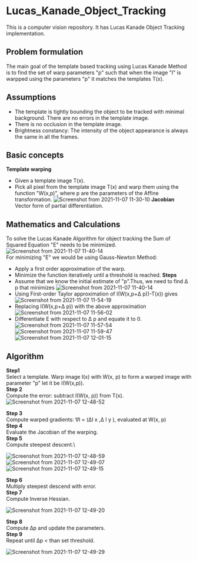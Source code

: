 # Lucas_Kanade_Object_Tracking
This is a computer vision repository. It has Lucas Kanade Object Tracking implementation.

## Problem formulation
The main goal of the template based tracking using Lucas Kanade Method is to find the set of warp parameters "p" such that when the image  "I" is warpped using the parameters "p" it matches the templates T(x).
## Assumptions 
-  The template is tightly bounding the object to be tracked with minimal background. There are no errors in the template image.
-  There is no occlusion in the template image.
-  Brightness constancy: The intensity of the object appearance is always the same in all the frames.
## Basic concepts 
**Template warping**
- Given a template image T(x).
- Pick all pixel from the template image T(x) and warp them using the function "W(x,p)", where p are the parameters of the Affine transformation.
![Screenshot from 2021-11-07 11-30-10](https://user-images.githubusercontent.com/93336207/140653460-6b0718c2-d446-4796-80ff-e71b951cea4c.png)
**Jacobian**
Vector form of partial differentiation.
## Mathematics and Calculations
To solve the Lucas Kanade Algorithm for object tracking the Sum of Squared Equation "E" needs to be minimized.
![Screenshot from 2021-11-07 11-40-14](https://user-images.githubusercontent.com/93336207/140653789-d07583f1-2a5c-4629-b594-80c6da7f6e16.png)\
For minimizing "E" we would be using Gauss-Newton Method:
- Apply a first order approximation of the warp. 
- Minimize the function iteratively until a threshold is reached.
**Steps**
- Assume that we know the initial estimate of "p".Thus, we need to find &#916; p that minimizes 
![Screenshot from 2021-11-07 11-40-14](https://user-images.githubusercontent.com/93336207/140653789-d07583f1-2a5c-4629-b594-80c6da7f6e16.png)
- Using First-order Taylor approximation of I(W(x,p+&#916; p))-T(x)) gives
![Screenshot from 2021-11-07 11-54-19](https://user-images.githubusercontent.com/93336207/140654222-e1d0e799-aa5c-4190-85df-46b6eee51e66.png)
- Replacing  I(W(x,p+&#916; p)) with the above approximation 
![Screenshot from 2021-11-07 11-56-02](https://user-images.githubusercontent.com/93336207/140654251-53525003-10d9-46ee-9fab-7f2c914f99f2.png)
- Differentiate E with respect to &#916; p and equate it to 0.
![Screenshot from 2021-11-07 11-57-54](https://user-images.githubusercontent.com/93336207/140654306-c844d1d5-0f28-4869-bbee-9e945d06a038.png)
![Screenshot from 2021-11-07 11-59-47](https://user-images.githubusercontent.com/93336207/140654390-72419272-3225-40c1-baff-48cff5888513.png)
![Screenshot from 2021-11-07 12-01-15](https://user-images.githubusercontent.com/93336207/140654426-d28e82d8-8a30-4611-9240-72b120bcf887.png)
## Algorithm
**Step1** \
Select a template. Warp image I(x) with W(x, p) to form a warped image with parameter "p" let it be I(W(x,p)).\
**Step 2**\
Compute the error: subtract I(W(x, p)) from T(x).\
![Screenshot from 2021-11-07 12-48-52](https://user-images.githubusercontent.com/93336207/140659763-54175aa8-b32d-46c4-932c-9080c7f07da7.png)

**Step 3**\
Compute warped gradients: ∇I = (&#916;I x ,&#916; I y ), evaluated at W(x, p)\
**Step 4**\
Evaluate the Jacobian of the warping.\
**Step 5**\
Compute steepest descent.\

![Screenshot from 2021-11-07 12-48-59](https://user-images.githubusercontent.com/93336207/140659778-927a3579-f682-48b9-a072-3501f95bf69e.png)
![Screenshot from 2021-11-07 12-49-07](https://user-images.githubusercontent.com/93336207/140659810-94256cc4-99bc-4f91-b0fe-fe3cee240f96.png)
![Screenshot from 2021-11-07 12-49-15](https://user-images.githubusercontent.com/93336207/140659840-cde7dc86-68bf-479e-845b-bd7d0b14edb9.png)

**Step 6**\
Multiply steepest descend with error.\
**Step 7**\
Compute Inverse Hessian.

![Screenshot from 2021-11-07 12-49-20](https://user-images.githubusercontent.com/93336207/140659862-6a008edc-4c9b-4bf1-9b75-7bf7ae46c040.png)

**Step 8**\
Compute &#916;p and update the parameters.\
**Step 9**\
Repeat until &#916;p < than set threshold.

![Screenshot from 2021-11-07 12-49-29](https://user-images.githubusercontent.com/93336207/140659890-9607e7e8-de17-4ff5-b715-d35ad9de7e32.png)







